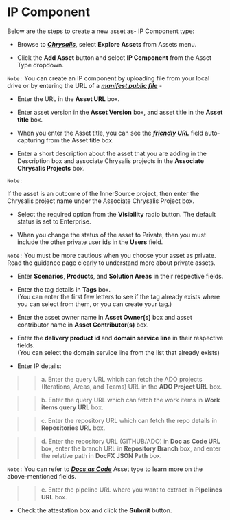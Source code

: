 # IP Component

Below are the steps to create a new asset as- IP Component type:

- Browse to _**[Chrysalis](https://aka.ms/chrysalis)**_, select **Explore Assets** from Assets menu.

- Click the **Add Asset** button and select **IP Component** from the Asset Type dropdown.

 `Note:` 
You can create an IP component by uploading file from your local drive or by entering the URL of a **_[manifest public file](https://aka.ms/Using-Manifest-File)_** - 

- Enter the URL in the **Asset URL** box.

- Enter asset version in the **Asset Version** box, and asset title in the **Asset title** box.

- When you enter the Asset title, you can see the _[**friendly URL**](https://dev.azure.com/servicesdocs/Chrysalis/_wiki/wikis/chrysalis.wiki/33327/Select-Friendly-URL)_ field auto-capturing from the Asset title box.

- Enter a short description about the asset that you are adding in the 
  Description box and associate Chrysalis projects in the **Associate 
  Chrysalis Projects** box.

`Note:`

If the asset is an outcome of the InnerSource project, then enter the Chrysalis project name under the Associate Chrysalis Project box.

- Select the required option from the **Visibility** radio button. The default status is set to Enterprise.

- When you change the status of the asset to Private, then you must include the other private user ids in the **Users** field. 

`Note:` You must be more cautious when you choose your asset as private. Read the guidance page clearly to understand more about private assets.

- Enter **Scenarios**, **Products**, and **Solution Areas** in their respective fields. 

- Enter the tag details in **Tags** box.<br>(You can enter the first few letters to see if the tag already exists where you can select from them, or you can create your tag.)

- Enter the asset owner name in **Asset Owner(s)** box and asset contributor name in **Asset Contributor(s)** box.

- Enter the **delivery product id** and **domain service line** in their respective fields.<br>(You can select the domain service line from the list that already exists)

- Enter IP details:

>>a. Enter the query URL which can fetch the ADO projects (Iterations, Areas, and Teams) URL in the **ADO Project URL** box. 

>>b. Enter the query URL which can fetch the work items in **Work items query URL** box.

>>c. Enter the repository URL which can fetch the repo details in **Repositories URL** box.

>>d. Enter the repository URL (GITHUB/ADO) in **Doc as Code URL** box, enter the branch URL in **Repository Branch** box, and enter the relative path in **DocFX JSON Path** box.

`Note:` You can refer to [**_Docs as Code_**](https://aka.ms/Docs-as-Code-Type) Asset type to learn more on the above-mentioned fields.

>>e. Enter the pipeline URL where you want to extract in **Pipelines URL** box.

- Check the attestation box and click the **Submit** button.
